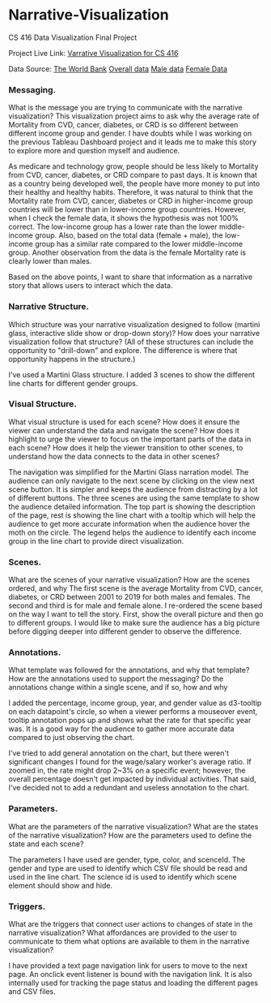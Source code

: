 # Narrative-Visualization
CS 416 Data Visualization Final Project

Project Live Link: [Varrative Visualization for CS 416](http://stevenli.online/Narrative-Visualization/)

Data Source:
[The World Bank](https://www.worldbank.org/en/home)
[Overall data](https://data.worldbank.org/indicator/SH.DYN.NCOM.MA.ZS?name_desc=false)
[Male data](https://data.worldbank.org/indicator/SH.DYN.NCOM.ZS?name_desc=false)
[Female Data](https://data.worldbank.org/indicator/SH.DYN.NCOM.FE.ZS?name_desc=false)

### Messaging. 
What is the message you are trying to communicate with the narrative visualization?
This visualization project aims to ask why the average rate of Mortality from CVD, cancer, diabetes, or CRD is so different between different income group and gender. I have doubts while I was working on the previous Tableau Dashboard project and it leads me to make this story to explore more and question myself and audience.

As medicare and technology grow, people should be less likely to Mortality from CVD, cancer, diabetes, or CRD compare to past days. It is known that as a country being developed well, the people have more money to put into their healthy and healthy habits. Therefore, it was natural to think that the  Mortality rate from CVD, cancer, diabetes or CRD in higher-income group countries will be lower than in lower-income group countries. However, when I check the female data, it shows the hypothesis was not 100% correct. The low-income group has a lower rate than the lower middle-income group. Also, based on the total data (female + male), the low-income group has a similar rate compared to the lower middle-income group. Another observation from the data is the female Mortality rate is clearly lower than males. 

Based on the above points, I want to share that information as a narrative story that allows users to interact which the data. 

### Narrative Structure. 
Which structure was your narrative visualization designed to follow (martini glass, interactive slide show or drop-down story)? How does your narrative visualization follow that structure? (All of these structures can include the opportunity to "drill-down" and explore. The difference is where that opportunity happens in the structure.)

I've used a Martini Glass structure. I added 3 scenes to show the different line charts for different gender groups.

### Visual Structure. 
What visual structure is used for each scene? How does it ensure the viewer can understand the data and navigate the scene? How does it highlight to urge the viewer to focus on the important parts of the data in each scene? How does it help the viewer transition to other scenes, to understand how the data connects to the data in other scenes?

The navigation was simplified for the Martini Glass narration model. The audience can only navigate to the next scene by clicking on the view next scene button. It is simpler and keeps the audience from distracting by a lot of different buttons. The three scenes are using the same template to show the audience detailed information. The top part is showing the description of the page, rest is showing the line chart with a tooltip which will help the audience to get more accurate information when the audience hover the moth on the circle. The legend helps the audience to identify each income group in the line chart to provide direct visualization.

### Scenes. 
What are the scenes of your narrative visualization?  How are the scenes ordered, and why
The first scene is the average Mortality from CVD, cancer, diabetes, or CRD between 2001 to 2019 for both males and females. The second and third is for male and female alone. I re-ordered the scene based on the way I want to tell the story. First, show the overall picture and then go to different groups. I would like to make sure the audience has a big picture before digging deeper into different gender to observe the difference.

### Annotations. 
What template was followed for the annotations, and why that template? How are the annotations used to support the messaging? Do the annotations change within a single scene, and if so, how and why

I added the percentage, income group, year, and gender value as d3-tooltip on each datapoint's circle, so when a viewer performs a mouseover event, tooltip annotation pops up and shows what the rate for that specific year was. It is a good way for the audience to gather more accurate data compared to just observing the chart.

I've tried to add general annotation on the chart, but there weren't significant changes I found for the wage/salary worker's average ratio. If zoomed in, the rate might drop 2~3% on a specific event; however, the overall percentage doesn't get impacted by individual activities. That said, I've decided not to add a redundant and useless annotation to the chart.

### Parameters. 
What are the parameters of the narrative visualization? What are the states of the narrative visualization? How are the parameters used to define the state and each scene?

The parameters I have used are gender, type, color, and scenceId.
The gender and type are used to identify which CSV file should be read and used in the line chart. The science id is used to identify which scene element should show and hide.

### Triggers. 
What are the triggers that connect user actions to changes of state in the narrative visualization? What affordances are provided to the user to communicate to them what options are available to them in the narrative visualization?

I have provided a text page navigation link for users to move to the next page. An onclick event listener is bound with the navigation link. It is also internally used for tracking the page status and loading the different pages and CSV files.
